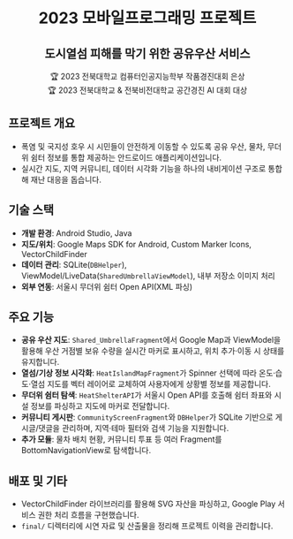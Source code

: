 <div align="center">
  <h1>2023 모바일프로그래밍 프로젝트</h1>
  <h2>도시열섬 피해를 막기 위한 공유우산 서비스</h2>
  <p>
    🏆 2023 전북대학교 컴퓨터인공지능학부 작품경진대회 은상<br>
    🏆 2023 전북대학교 &amp; 전북비전대학교 공간경진 AI 대회 대상
  </p>
</div>

## 프로젝트 개요
- 폭염 및 국지성 호우 시 시민들이 안전하게 이동할 수 있도록 공유 우산, 물차, 무더위 쉼터 정보를 통합 제공하는 안드로이드 애플리케이션입니다.
- 실시간 지도, 지역 커뮤니티, 데이터 시각화 기능을 하나의 내비게이션 구조로 통합해 재난 대응을 돕습니다.

## 기술 스택
- **개발 환경**: Android Studio, Java
- **지도/위치**: Google Maps SDK for Android, Custom Marker Icons, VectorChildFinder
- **데이터 관리**: SQLite(`DBHelper`), ViewModel/LiveData(`SharedUmbrellaViewModel`), 내부 저장소 이미지 처리
- **외부 연동**: 서울시 무더위 쉼터 Open API(XML 파싱)

## 주요 기능
- **공유 우산 지도**: `Shared_UmbrellaFragment`에서 Google Map과 ViewModel을 활용해 우산 거점별 보유 수량을 실시간 마커로 표시하고, 위치 추가·이동 시 상태를 유지합니다.
- **열섬/기상 정보 시각화**: `HeatIslandMapFragment`가 Spinner 선택에 따라 온도·습도·열섬 지도를 벡터 레이어로 교체하여 사용자에게 상황별 정보를 제공합니다.
- **무더위 쉼터 탐색**: `HeatShelterAPI`가 서울시 Open API를 호출해 쉼터 좌표와 시설 정보를 파싱하고 지도에 마커로 전달합니다.
- **커뮤니티 게시판**: `CommunityScreenFragment`와 `DBHelper`가 SQLite 기반으로 게시글/댓글을 관리하며, 지역·테마 필터와 검색 기능을 지원합니다.
- **추가 모듈**: 물차 배치 현황, 커뮤니티 투표 등 여러 Fragment를 BottomNavigationView로 탐색합니다.

## 배포 및 기타
- VectorChildFinder 라이브러리를 활용해 SVG 자산을 파싱하고, Google Play 서비스 권한 처리 흐름을 구현했습니다.
- `final/` 디렉터리에 시연 자료 및 산출물을 정리해 프로젝트 이력을 관리합니다.
